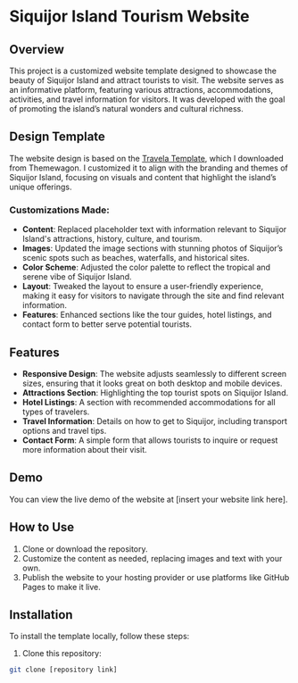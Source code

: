 # Siquijor Island Tourism Website

## Overview

This project is a customized website template designed to showcase the beauty of Siquijor Island and attract tourists to visit. The website serves as an informative platform, featuring various attractions, accommodations, activities, and travel information for visitors. It was developed with the goal of promoting the island’s natural wonders and cultural richness.

## Design Template

The website design is based on the [Travela Template](https://themewagon.com/themes/travela/), which I downloaded from Themewagon. I customized it to align with the branding and themes of Siquijor Island, focusing on visuals and content that highlight the island’s unique offerings.

### Customizations Made:
- **Content**: Replaced placeholder text with information relevant to Siquijor Island's attractions, history, culture, and tourism.
- **Images**: Updated the image sections with stunning photos of Siquijor’s scenic spots such as beaches, waterfalls, and historical sites.
- **Color Scheme**: Adjusted the color palette to reflect the tropical and serene vibe of Siquijor Island.
- **Layout**: Tweaked the layout to ensure a user-friendly experience, making it easy for visitors to navigate through the site and find relevant information.
- **Features**: Enhanced sections like the tour guides, hotel listings, and contact form to better serve potential tourists.

## Features

- **Responsive Design**: The website adjusts seamlessly to different screen sizes, ensuring that it looks great on both desktop and mobile devices.
- **Attractions Section**: Highlighting the top tourist spots on Siquijor Island.
- **Hotel Listings**: A section with recommended accommodations for all types of travelers.
- **Travel Information**: Details on how to get to Siquijor, including transport options and travel tips.
- **Contact Form**: A simple form that allows tourists to inquire or request more information about their visit.

## Demo

You can view the live demo of the website at [insert your website link here].

## How to Use

1. Clone or download the repository.
2. Customize the content as needed, replacing images and text with your own.
3. Publish the website to your hosting provider or use platforms like GitHub Pages to make it live.

## Installation

To install the template locally, follow these steps:

1. Clone this repository:

```bash
git clone [repository link]



